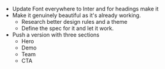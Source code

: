 - Update Font everywhere to Inter and for headings make it
- Make it genuinely beautiful as it's already working.
  - Research better design rules and a theme
  - Define the spec for it and let it work.
- Push a version with three sections
  - Hero
  - Demo
  - Team
  - CTA
